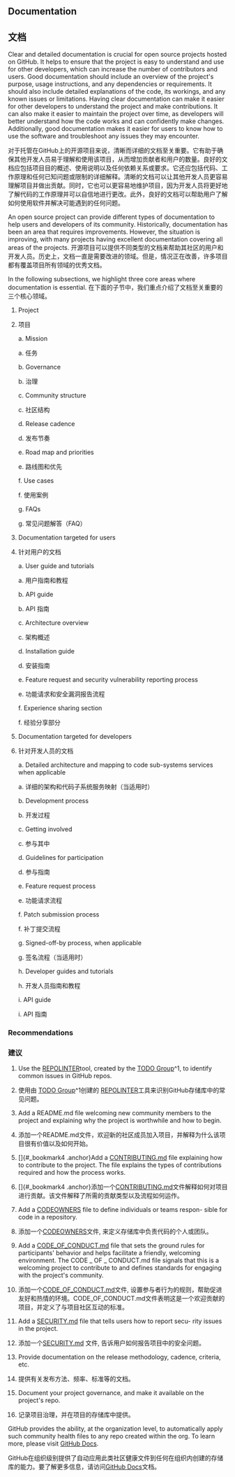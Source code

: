 ## Documentation

## 文档

 Clear and detailed documentation is crucial for open source projects hosted on GitHub. It helps to ensure that the project is easy to understand and use for other developers, which can increase the number of contributors and users. Good documentation should include an overview of the project\'s purpose, usage instructions, and any dependencies or requirements. It should also include detailed explanations of the code, its workings, and any known issues or limitations. Having clear documentation can make it easier for other developers to understand the project and make contributions. It can also make it easier to maintain the project over time, as developers will better understand how the code works and can confidently make changes. Additionally, good documentation makes it easier for users to know how to use the software and troubleshoot any issues they may encounter.

 对于托管在GitHub上的开源项目来说，清晰而详细的文档至关重要。它有助于确保其他开发人员易于理解和使用该项目，从而增加贡献者和用户的数量。良好的文档应包括项目目的概述、使用说明以及任何依赖关系或要求。它还应包括代码、工作原理和任何已知问题或限制的详细解释。清晰的文档可以让其他开发人员更容易理解项目并做出贡献。同时，它也可以更容易地维护项目，因为开发人员将更好地了解代码的工作原理并可以自信地进行更改。此外，良好的文档可以帮助用户了解如何使用软件并解决可能遇到的任何问题。

 An open source project can provide different types of documentation to help users and developers of its community. Historically, documentation has been an area that requires improvements. However, the situation is improving, with many projects having excellent documentation covering all areas of the projects.
 开源项目可以提供不同类型的文档来帮助其社区的用户和开发人员。历史上，文档一直是需要改进的领域。但是，情况正在改善，许多项目都有覆盖项目所有领域的优秀文档。

 In the following subsections, we highlight three core areas where documentation is essential.
 在下面的子节中，我们重点介绍了文档至关重要的三个核心领域。


1. Project

1. 项目

    a.  Mission

    a.  任务

    b.  Governance

    b.  治理

    c.  Community structure

    c.  社区结构

    d.  Release cadence

    d.  发布节奏

    e.  Road map and priorities

    e.  路线图和优先

    f.  Use cases

    f.  使用案例

    g.  FAQs
    
    g.  常见问题解答（FAQ）


2. Documentation targeted for users

2. 针对用户的文档

    a.  User guide and tutorials

    a.  用户指南和教程

    b.  API guide

    b.  API 指南

    c.  Architecture overview

    c.  架构概述

    d.  Installation guide

    d.  安装指南

    e.  Feature request and security vulnerability reporting process

    e.  功能请求和安全漏洞报告流程

    f.  Experience sharing section

    f.  经验分享部分


3. Documentation targeted for developers

3. 针对开发人员的文档

    a.  Detailed architecture and mapping to code sub-systems services when
    applicable

    a.  详细的架构和代码子系统服务映射（当适用时）

    b.  Development process

    b.  开发过程

    c.  Getting involved

    c.  参与其中

    d.  Guidelines for participation

    d.  参与指南

    e.  Feature request process

    e.  功能请求流程

    f.  Patch submission process

    f.  补丁提交流程

    g.  Signed-off-by process, when applicable

    g.  签名流程（当适用时）

    h.  Developer guides and tutorials

    h.  开发人员指南和教程

    i.  API guide

    i.  API 指南


### Recommendations

### 建议

1. Use the [REPOLINTER](https://github.com/todogroup/repolinter)tool, created by the [TODO Group](https://todogroup.org/)^1, to identify common issues in GitHub repos.

1. 使用由 [TODO Group](https://todogroup.org/)^1创建的 [REPOLINTER](https://github.com/todogroup/repolinter)工具来识别GitHub存储库中的常见问题。

2. Add a README.md file welcoming new community members to the project and explaining why the project is worthwhile and how to begin.

2. 添加一个README.md文件，欢迎新的社区成员加入项目，并解释为什么该项目很有价值以及如何开始。

3. []{#_bookmark4 .anchor}Add a [CONTRIBUTING.md](https://docs.github.com/en/communities/setting-up-your-project-for-healthy-contributions/setting-guidelines-for-repository-contributors) file explaining how to contribute to the project. The file explains the types of contributions required and how the process works.

3. []{#_bookmark4 .anchor}添加一个[CONTRIBUTING.md](https://docs.github.com/en/communities/setting-up-your-project-for-healthy-contributions/setting-guidelines-for-repository-contributors)文件解释如何对项目进行贡献。该文件解释了所需的贡献类型以及流程如何运作。 

4. Add a [CODEOWNERS](https://docs.github.com/en/repositories/managing-your-repositorys-settings-and-features/customizing-your-repository/about-code-owners) file to define individuals or teams respon- sible for code in a repository.

4. 添加一个[CODEOWNERS](https://docs.github.com/en/repositories/managing-your-repositorys-settings-and-features/customizing-your-repository/about-code-owners)文件, 来定义存储库中负责代码的个人或团队。

5. Add a [CODE\_OF\_CONDUCT.md](https://docs.github.com/en/communities/setting-up-your-project-for-healthy-contributions/adding-a-code-of-conduct-to-your-project) file that sets the ground rules for participants' behavior and helps facilitate a friendly, welcoming environment. The CODE \_ OF \_ CONDUCT.md file signals that this is a welcoming project to contribute to and defines standards for engaging with the project's community.

5. 添加一个[CODE\_OF\_CONDUCT.md](https://docs.github.com/en/communities/setting-up-your-project-for-healthy-contributions/adding-a-code-of-conduct-to-your-project)文件, 设置参与者行为的规则，帮助促进友好和热情的环境。CODE_OF_CONDUCT.md文件表明这是一个欢迎贡献的项目，并定义了与项目社区互动的标准。

6. Add a [SECURITY.md](https://docs.github.com/en/code-security/getting-started/adding-a-security-policy-to-your-repository) file that tells users how to report secu- rity issues in the project.

6. 添加一个[SECURITY.md](https://docs.github.com/en/code-security/getting-started/adding-a-security-policy-to-your-repository) 文件, 告诉用户如何报告项目中的安全问题。

7. Provide documentation on the release methodology, cadence, criteria, etc.

7. 提供有关发布方法、频率、标准等的文档。

8. Document your project governance, and make it available on the project's repo.

8. 记录项目治理，并在项目的存储库中提供。

 GitHub provides the ability, at the organization level, to automatically apply such community health files to any repo created within the org. To learn more, please visit [GitHub Docs](https://docs.github.com/en/communities/setting-up-your-project-for-healthy-contributions/creating-a-default-community-health-file).
 
 GitHub在组织级别提供了自动应用此类社区健康文件到任何在组织内创建的存储库的能力。要了解更多信息，请访问[GitHub Docs](https://docs.github.com/en/communities/setting-up-your-project-for-healthy-contributions/creating-a-default-community-health-file)文档。

